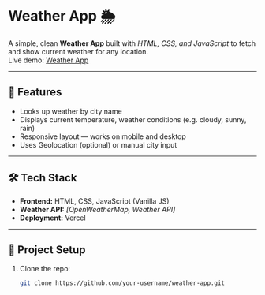 # Weather App 🌦️

A simple, clean **Weather App** built with *HTML, CSS, and JavaScript* to fetch and show current weather for any location.  
Live demo: [Weather App](https://weather-app-delta-gules-81.vercel.app/)

---

## 🚀 Features

- Looks up weather by city name  
- Displays current temperature, weather conditions (e.g. cloudy, sunny, rain)   
- Responsive layout — works on mobile and desktop  
- Uses Geolocation (optional) or manual city input  

---

## 🛠️ Tech Stack

- **Frontend:** HTML, CSS, JavaScript (Vanilla JS)  
- **Weather API:** _[OpenWeatherMap, Weather API]_  
- **Deployment:** Vercel  

---

## 📂 Project Setup

1. Clone the repo:

   ```bash
   git clone https://github.com/your-username/weather-app.git
